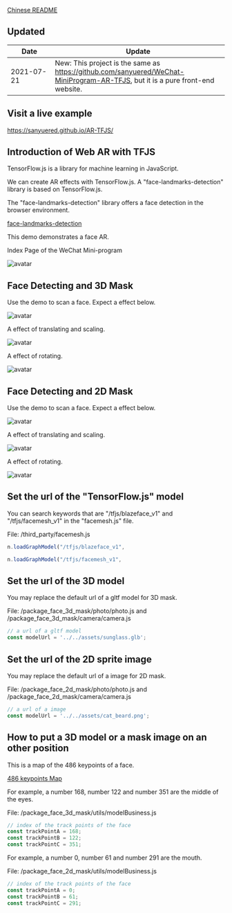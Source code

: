[Chinese README](https://zhuanlan.zhihu.com/p/81636351)  

## Updated

| Date　　　| Update |
| -- | -- |
| 2021-07-21 | New: This project is the same as https://github.com/sanyuered/WeChat-MiniProgram-AR-TFJS, but it is a pure front-end website.|


## Visit a live example

https://sanyuered.github.io/AR-TFJS/

## Introduction of Web AR with TFJS

TensorFlow.js is a library for machine learning in JavaScript. 

We can create AR effects with TensorFlow.js. A "face-landmarks-detection" library is based on TensorFlow.js.

The "face-landmarks-detection" library offers a face detection in the browser environment. 

[face-landmarks-detection](https://github.com/tensorflow/tfjs-models/tree/master/face-landmarks-detection)

This demo demonstrates a face AR. 

Index Page of the WeChat Mini-program

![avatar](screenshot/1.jpg)

## Face Detecting and 3D Mask

Use the demo to scan a face. Expect a effect below.

![avatar](screenshot/3-1.jpg)

A effect of translating and scaling.

![avatar](screenshot/3-2.jpg)

A effect of rotating.

![avatar](screenshot/3-3.jpg)

## Face Detecting and 2D Mask

Use the demo to scan a face. Expect a effect below.

![avatar](screenshot/4-1.jpg)

A effect of translating and scaling.

![avatar](screenshot/4-2.jpg)

A effect of rotating.

![avatar](screenshot/4-3.jpg)


## Set the url of the "TensorFlow.js" model

You can search keywords that are "/tfjs/blazeface_v1" and "/tfjs/facemesh_v1" in the "facemesh.js" file. 

File: /third_party/facemesh.js

```javascript
n.loadGraphModel("/tfjs/blazeface_v1",
```

```javascript
n.loadGraphModel("/tfjs/facemesh_v1",
```

## Set the url of the 3D model

You may replace the default url of a gltf model for 3D mask.

File: /package_face_3d_mask/photo/photo.js and 
/package_face_3d_mask/camera/camera.js

```javascript
// a url of a gltf model 
const modelUrl = '../../assets/sunglass.glb';
```

## Set the url of the 2D sprite image

You may replace the default url of a image for 2D mask.

File: /package_face_2d_mask/photo/photo.js and /package_face_2d_mask/camera/camera.js

```javascript
// a url of a image 
const modelUrl = '../../assets/cat_beard.png';
```

## How to put a 3D model or a mask image on an other position

This is a map of the 486 keypoints of a face.

[486 keypoints Map](https://github.com/tensorflow/tfjs-models/raw/master/face-landmarks-detection/mesh_map.jpg)

For example, a number 168, number 122 and number 351 are the middle of the eyes.

File: /package_face_3d_mask/utils/modelBusiness.js

```javascript
// index of the track points of the face
const trackPointA = 168;
const trackPointB = 122;
const trackPointC = 351;
```

For example, a number 0, number 61 and number 291 are the mouth.

File: /package_face_2d_mask/utils/modelBusiness.js

```javascript
// index of the track points of the face
const trackPointA = 0;
const trackPointB = 61;
const trackPointC = 291;
```